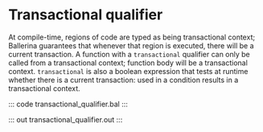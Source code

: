 # Transactional qualifier

At compile-time, regions of code are typed as being transactional context; Ballerina guarantees that whenever that region is executed, there will be a current transaction.
A function with a `transactional` qualifier can only be called from a transactional context; function  body will be a transactional context.
`transactional` is also a boolean expression that tests at runtime whether there is a current transaction: used in a condition results in a transactional context.

::: code transactional_qualifier.bal :::

::: out transactional_qualifier.out :::